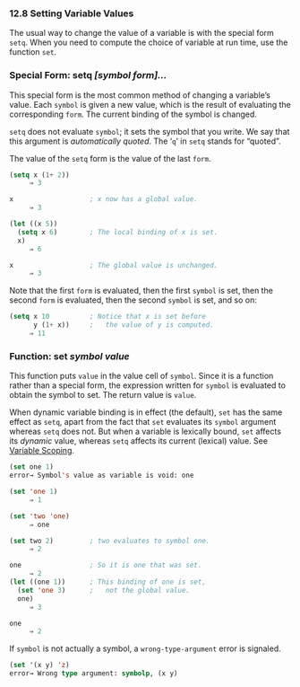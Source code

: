

### 12.8 Setting Variable Values

The usual way to change the value of a variable is with the special form `setq`. When you need to compute the choice of variable at run time, use the function `set`.

### Special Form: **setq** *\[symbol form]…*

This special form is the most common method of changing a variable’s value. Each `symbol` is given a new value, which is the result of evaluating the corresponding `form`. The current binding of the symbol is changed.

`setq` does not evaluate `symbol`; it sets the symbol that you write. We say that this argument is *automatically quoted*. The ‘`q`’ in `setq` stands for “quoted”.

The value of the `setq` form is the value of the last `form`.

```lisp
(setq x (1+ 2))
     ⇒ 3
```

```lisp
x                   ; x now has a global value.
     ⇒ 3
```

```lisp
(let ((x 5))
  (setq x 6)        ; The local binding of x is set.
  x)
     ⇒ 6
```

```lisp
x                   ; The global value is unchanged.
     ⇒ 3
```

Note that the first `form` is evaluated, then the first `symbol` is set, then the second `form` is evaluated, then the second `symbol` is set, and so on:

```lisp
(setq x 10          ; Notice that x is set before
      y (1+ x))     ;   the value of y is computed.
     ⇒ 11
```

### Function: **set** *symbol value*

This function puts `value` in the value cell of `symbol`. Since it is a function rather than a special form, the expression written for `symbol` is evaluated to obtain the symbol to set. The return value is `value`.

When dynamic variable binding is in effect (the default), `set` has the same effect as `setq`, apart from the fact that `set` evaluates its `symbol` argument whereas `setq` does not. But when a variable is lexically bound, `set` affects its *dynamic* value, whereas `setq` affects its current (lexical) value. See [Variable Scoping](Variable-Scoping.html).

```lisp
(set one 1)
error→ Symbol's value as variable is void: one
```

```lisp
(set 'one 1)
     ⇒ 1
```

```lisp
(set 'two 'one)
     ⇒ one
```

```lisp
(set two 2)         ; two evaluates to symbol one.
     ⇒ 2
```

```lisp
one                 ; So it is one that was set.
     ⇒ 2
(let ((one 1))      ; This binding of one is set,
  (set 'one 3)      ;   not the global value.
  one)
     ⇒ 3
```

```lisp
one
     ⇒ 2
```

If `symbol` is not actually a symbol, a `wrong-type-argument` error is signaled.

```lisp
(set '(x y) 'z)
error→ Wrong type argument: symbolp, (x y)
```
